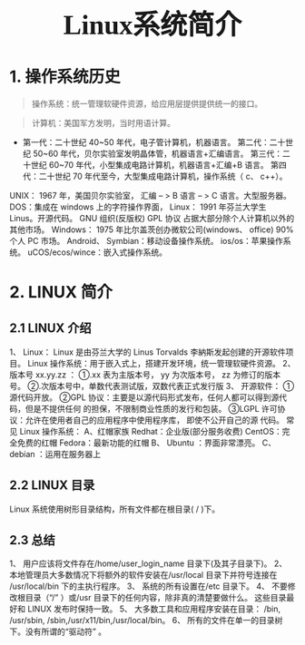 ### <center> <font size=34 face="STKaiti"> Linux系统简介 </font>    <!-- {docsify-ignore} -->

# 1. 操作系统历史

> 操作系统：统一管理软硬件资源，给应用层提供提供统一的接口。

> 计算机：美国军方发明，当时用语计算。

- 第一代：二十世纪 40~50 年代，电子管计算机，机器语言。
第二代：二十世纪 50~60 年代，贝尔实验室发明晶体管，机器语言+汇编语言。
第三代：二十世纪 60~70 年代，小型集成电路计算机，机器语言+汇编+B 语言。
第四代：二十世纪 70 年代至今，大型集成电路计算机，操作系统（ c、 c++）。

UNIX： 1967 年，美国贝尔实验室， 汇编 – > B 语言 – > C 语言。大型服务器。
DOS：集成在 windows 上的字符操作界面，
Linux： 1991 年芬兰大学生 Linus。开源代码。 GNU 组织(反版权) GPL 协议
占据大部分除个人计算机以外的其他市场。
Windows： 1975 年比尔盖茨创办微软公司(windows、 office) 90%个人 PC 市场。
Android、 Symbian：移动设备操作系统。
ios/os：苹果操作系统。
uCOS/ecos/wince：嵌入式操作系统。

# 2. LINUX 简介

## 2.1 LINUX 介绍
1、 Linux： Linux 是由芬兰大学的 Linus Torvalds 李納斯发起创建的开源软件项目。
Linux 操作系统：用于嵌入式上，搭建开发环境，统一管理软硬件资源。
2、 版本号 xx.yy.zz ：
①.xx 表为主版本号， yy 为次版本号， zz 为修订的版本号。
②.次版本号中，单数代表测试版，双数代表正式发行版
3、 开源软件：
①源代码开放。
②GPL 协议：主要是以源代码形式发布，任何人都可以得到源代码，但是不提供任何
的担保，不限制商业性质的发行和包装。
③LGPL 许可协议：允许在使用者自己的应用程序中使用程序库， 即使不公开自己的源
代码。
常见 Linux 操作系统：
A、红帽家族 Redhat：企业版(部分服务收费)
CentOS：完全免费的红帽
Fedora：最新功能的红帽
B、 Ubuntu ：界面非常漂亮。
C、 debian ：运用在服务器上

## 2.2 LINUX 目录
Linux 系统使用树形目录结构，所有文件都在根目录( / )下。

## 2.3 总结
1、 用户应该将文件存在/home/user_login_name 目录下(及其子目录下)。
2、 本地管理员大多数情况下将额外的软件安装在/usr/local 目录下并符号连接在
/usr/local/bin 下的主执行程序。
3、 系统的所有设置在/etc 目录下。
4、 不要修改根目录（“/” ）或/usr 目录下的任何内容，除非真的清楚要做什么。
这些目录最好和 LINUX 发布时保持一致。
5、 大多数工具和应用程序安装在目录： /bin, /usr/sbin, /sbin,/usr/x11/bin,/usr/local/bin。
6、 所有的文件在单一的目录树下。没有所谓的“驱动符” 。